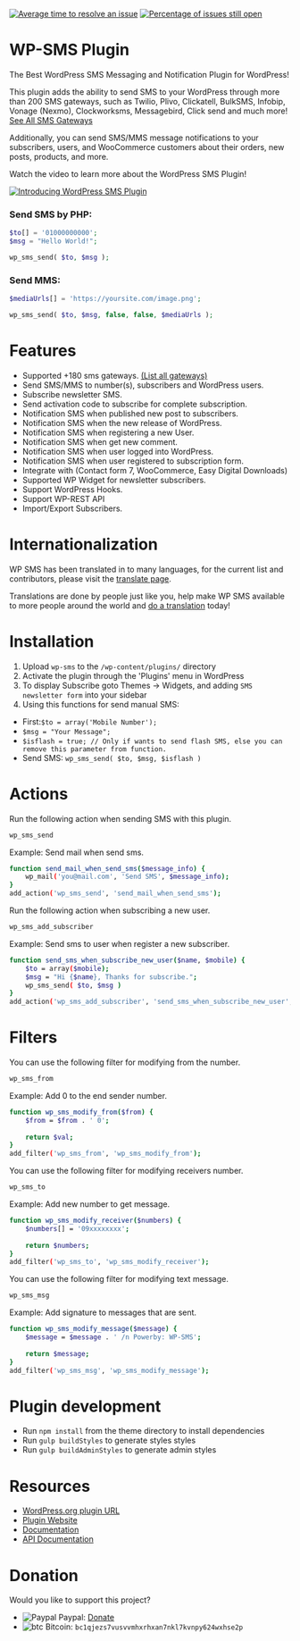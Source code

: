 [![Average time to resolve an issue](http://isitmaintained.com/badge/resolution/veronalabs/wp-sms.svg)](http://isitmaintained.com/project/veronalabs/wp-sms "Average time to resolve an issue")
[![Percentage of issues still open](http://isitmaintained.com/badge/open/veronalabs/wp-sms.svg)](http://isitmaintained.com/project/veronalabs/wp-sms "Percentage of issues still open")

# WP-SMS Plugin
The Best WordPress SMS Messaging and Notification Plugin for WordPress!

This plugin adds the ability to send SMS to your WordPress through more than 200 SMS gateways, such as Twilio, Plivo, Clickatell, BulkSMS, Infobip, Vonage (Nexmo), Clockworksms, Messagebird, Click send and much more! [See All SMS Gateways](https://wp-sms-pro.com/gateways/)

Additionally, you can send SMS/MMS message notifications to your subscribers, users, and WooCommerce customers about their orders, new posts, products, and more.

Watch the video to learn more about the WordPress SMS Plugin!

[![Introducing WordPress SMS Plugin](https://wp-sms-pro.com/wp-content/uploads/2022/03/vlcsnap-2022-02-21-21h57m24s633.png)](https://www.youtube.com/watch?v=7r6jObgdQj0)

### Send SMS by PHP:

```php
$to[] = '01000000000';
$msg = "Hello World!";

wp_sms_send( $to, $msg );
```

### Send MMS:
```php
$mediaUrls[] = 'https://yoursite.com/image.png';

wp_sms_send( $to, $msg, false, false, $mediaUrls );
```

# Features

* Supported +180 sms gateways. [(List all gateways)](https://github.com/veronalabs/wp-sms/tree/master/includes/gateways)
* Send SMS/MMS to number(s), subscribers and WordPress users.
* Subscribe newsletter SMS.
* Send activation code to subscribe for complete subscription.
* Notification SMS when published new post to subscribers.
* Notification SMS when the new release of WordPress.
* Notification SMS when registering a new User.
* Notification SMS when get new comment.
* Notification SMS when user logged into WordPress.
* Notification SMS when user registered to subscription form.
* Integrate with (Contact form 7, WooCommerce, Easy Digital Downloads)
* Supported WP Widget for newsletter subscribers.
* Support WordPress Hooks.
* Support WP-REST API
* Import/Export Subscribers.

# Internationalization
WP SMS has been translated in to many languages, for the current list and contributors, please visit the [translate page](https://translate.wordpress.org/projects/wp-plugins/wp-sms).

Translations are done by people just like you, help make WP SMS available to more people around the world and [do a translation](http://wp-sms-pro.com/localization/) today!


# Installation
1. Upload `wp-sms` to the `/wp-content/plugins/` directory
2. Activate the plugin through the 'Plugins' menu in WordPress
3. To display Subscribe goto Themes -> Widgets, and adding `SMS newsletter form` into your sidebar
4. Using this functions for send manual SMS:

* First:`$to = array('Mobile Number');`
* `$msg = "Your Message";`
* `$isflash = true; // Only if wants to send flash SMS, else you can remove this parameter from function.`
* Send SMS: `wp_sms_send( $to, $msg, $isflash )`

# Actions
Run the following action when sending SMS with this plugin.
```sh
wp_sms_send
```

Example: Send mail when send sms.
```sh
function send_mail_when_send_sms($message_info) {
	wp_mail('you@mail.com', 'Send SMS', $message_info);
}
add_action('wp_sms_send', 'send_mail_when_send_sms');
```

Run the following action when subscribing a new user.
```sh
wp_sms_add_subscriber
```

Example: Send sms to user when register a new subscriber.
```sh
function send_sms_when_subscribe_new_user($name, $mobile) {
    $to = array($mobile);
    $msg = "Hi {$name}, Thanks for subscribe.";
    wp_sms_send( $to, $msg )
}
add_action('wp_sms_add_subscriber', 'send_sms_when_subscribe_new_user', 10, 2);
```

# Filters
You can use the following filter for modifying from the number.
```sh
wp_sms_from
```

Example: Add 0 to the end sender number.
```sh
function wp_sms_modify_from($from) {
	$from = $from . ' 0';
	
	return $val;
}
add_filter('wp_sms_from', 'wp_sms_modify_from');
```

You can use the following filter for modifying receivers number.
```sh
wp_sms_to
```

Example: Add new number to get message.
```sh
function wp_sms_modify_receiver($numbers) {
	$numbers[] = '09xxxxxxxx';
	
	return $numbers;
}
add_filter('wp_sms_to', 'wp_sms_modify_receiver');
```

You can use the following filter for modifying text message.
```sh
wp_sms_msg
```

Example: Add signature to messages that are sent.
```sh
function wp_sms_modify_message($message) {
	$message = $message . ' /n Powerby: WP-SMS';
	
	return $message;
}
add_filter('wp_sms_msg', 'wp_sms_modify_message');
```

# Plugin development
-   Run `npm install` from the theme directory to install dependencies
-   Run `gulp buildStyles` to generate styles styles
-   Run `gulp buildAdminStyles` to generate admin styles

# Resources
* [WordPress.org plugin URL](https://wordpress.org/plugins/wp-sms/)
* [Plugin Website](https://wp-sms-pro.com)
* [Documentation](https://wp-sms-pro.com/resources-category/api-endpoints/)
* [API Documentation](https://documenter.getpostman.com/view/3239688/UVkqsvCK#019c5b41-5916-4d2c-9661-ba933dd8ec1a)

# Donation
Would you like to support this project?
- ![Paypal](https://raw.githubusercontent.com/reek/anti-adblock-killer/gh-pages/images/paypal.png) Paypal: [Donate](https://wp-sms-pro.com/donate)
- ![btc](https://raw.githubusercontent.com/ErikThiart/cryptocurrency-icons/master/16/bitcoin.png) Bitcoin: `bc1qjezs7vusvvmhxrhxan7nkl7kvnpy624wxhse2p`

